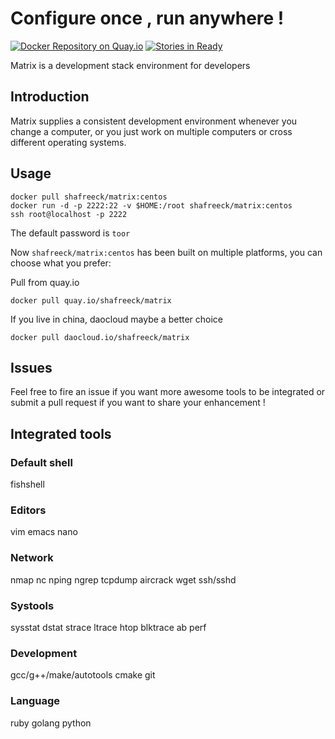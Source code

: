# Configure once , run anywhere !

[![Docker Repository on Quay.io](https://quay.io/repository/shafreeck/matrix/status "Docker Repository on Quay.io")](https://quay.io/repository/shafreeck/matrix)
[![Stories in Ready](https://badge.waffle.io/shafreeck/docker-matrix.png?label=ready&title=Ready)](https://waffle.io/shafreeck/docker-matrix)

Matrix is a development stack environment for developers

## Introduction

Matrix supplies a consistent development environment whenever you change a computer, or
you just work on multiple computers or cross  different operating systems.

## Usage
```
docker pull shafreeck/matrix:centos
docker run -d -p 2222:22 -v $HOME:/root shafreeck/matrix:centos
ssh root@localhost -p 2222
```

The default password is `toor`

Now `shafreeck/matrix:centos` has been built on multiple platforms, you can choose what you prefer:

Pull from quay.io
```
docker pull quay.io/shafreeck/matrix
```

If you live in china, daocloud maybe a better choice
```
docker pull daocloud.io/shafreeck/matrix
```


## Issues
Feel free to fire an issue if you want more awesome tools to be integrated or submit a pull request if you want to share 
your enhancement !

## Integrated tools

### Default shell
fishshell

### Editors
vim
emacs
nano

### Network
nmap
nc
nping
ngrep
tcpdump
aircrack
wget
ssh/sshd

### Systools
sysstat
dstat
strace
ltrace
htop
blktrace
ab
perf

### Development
gcc/g++/make/autotools
cmake
git

### Language
ruby
golang
python

